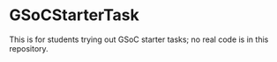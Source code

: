 # GSoCStarterTask
This is for students trying out GSoC starter tasks; no real code is in this repository.
